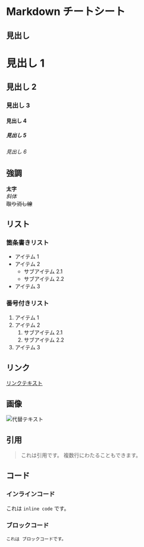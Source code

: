 # Markdown チートシート

## 見出し

# 見出し 1
## 見出し 2
### 見出し 3
#### 見出し 4
##### 見出し 5
###### 見出し 6

## 強調

**太字**  
*斜体*  
~~取り消し線~~

## リスト

### 箇条書きリスト
- アイテム 1
- アイテム 2
  - サブアイテム 2.1
  - サブアイテム 2.2
- アイテム 3

### 番号付きリスト
1. アイテム 1
2. アイテム 2
   1. サブアイテム 2.1
   2. サブアイテム 2.2
3. アイテム 3

## リンク

[リンクテキスト](https://example.com)

## 画像

![代替テキスト](https://via.placeholder.com/150)

## 引用

> これは引用です。
> 複数行にわたることもできます。

## コード

### インラインコード

これは `inline code` です。

### ブロックコード
```
これは ブロックコードです。
```
